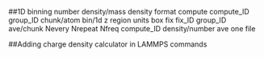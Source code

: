 ##1D binning number density/mass density format
compute compute_ID group_ID chunk/atom bin/1d z <lower> <width> region <regionID> units box
fix fix_ID group_ID ave/chunk Nevery Nrepeat Nfreq compute_ID density/number ave one file <filename>

##Adding charge density calculator in LAMMPS commands

